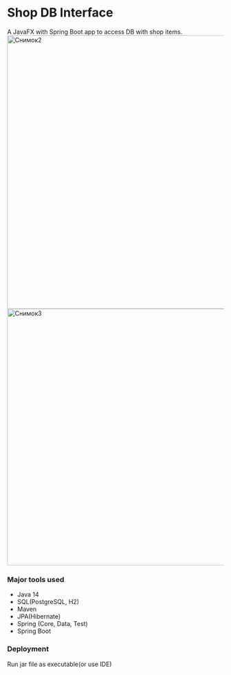 # Shop DB Interface
A JavaFX with Spring Boot app to access DB with shop items.
<img width="635" alt="Снимок2" src="https://user-images.githubusercontent.com/61627180/98289498-52977300-1fb9-11eb-98db-a045bc62647f.PNG">
<img width="596" alt="Снимок3" src="https://user-images.githubusercontent.com/61627180/98289576-69d66080-1fb9-11eb-8dac-35ed85a40052.PNG">
### Major tools used
- Java 14
- SQL(PostgreSQL, H2)
- Maven
- JPA(Hibernate)
- Spring (Core, Data, Test)
- Spring Boot
### Deployment
Run jar file as executable(or use IDE)
